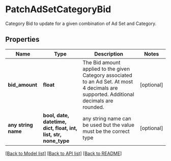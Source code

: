 # PatchAdSetCategoryBid

Category Bid to update for a given combination of Ad Set and Category.

## Properties
Name | Type | Description | Notes
------------ | ------------- | ------------- | -------------
**bid_amount** | **float** | The Bid amount applied to the given Category associated to an Ad Set. At most 4 decimals are supported. Additional decimals are rounded. | [optional] 
**any string name** | **bool, date, datetime, dict, float, int, list, str, none_type** | any string name can be used but the value must be the correct type | [optional]

[[Back to Model list]](../README.md#documentation-for-models) [[Back to API list]](../README.md#documentation-for-api-endpoints) [[Back to README]](../README.md)


